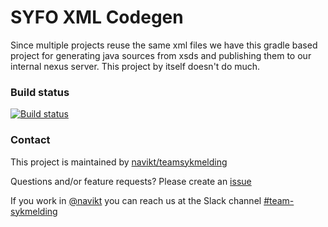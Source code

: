 # SYFO XML Codegen
Since multiple projects reuse the same xml files we have this gradle based project for generating java sources from xsds
and publishing them to our internal nexus server. This project by itself doesn't do much. 

### Build status
[![Build status](https://github.com/navikt/syfo-xml-codegen/workflows/Publish%20artifacts/badge.svg)](https://github.com/navikt/syfo-xml-codegen/workflows/Publish%20artifacts/badge.svg)

### Contact

This project is maintained by [navikt/teamsykmelding](CODEOWNERS)

Questions and/or feature requests?
Please create an [issue](https://github.com/navikt/syfo-xml-codegen/issues)

If you work in [@navikt](https://github.com/navikt) you can reach us at the Slack
channel [#team-sykmelding](https://nav-it.slack.com/archives/CMA3XV997)